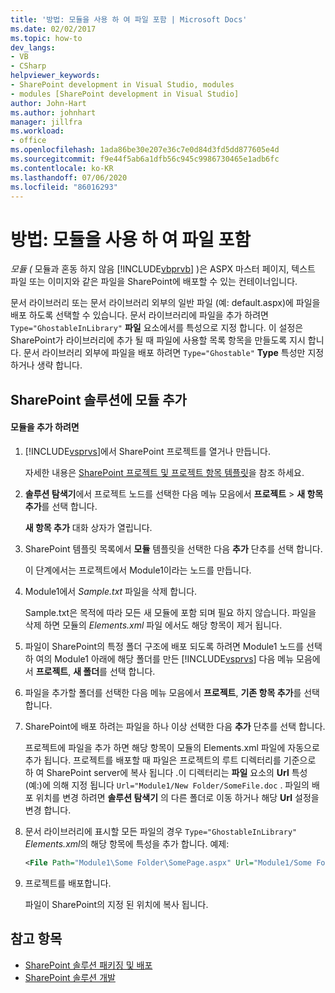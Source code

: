 ```yaml
---
title: '방법: 모듈을 사용 하 여 파일 포함 | Microsoft Docs'
ms.date: 02/02/2017
ms.topic: how-to
dev_langs:
- VB
- CSharp
helpviewer_keywords:
- SharePoint development in Visual Studio, modules
- modules [SharePoint development in Visual Studio]
author: John-Hart
ms.author: johnhart
manager: jillfra
ms.workload:
- office
ms.openlocfilehash: 1ada86be30e207e36c7e0d84d3fd5dd877605e4d
ms.sourcegitcommit: f9e44f5ab6a1dfb56c945c9986730465e1adb6fc
ms.contentlocale: ko-KR
ms.lasthandoff: 07/06/2020
ms.locfileid: "86016293"
---
```

# <a name="how-to-include-files-by-using-a-module"></a>방법: 모듈을 사용 하 여 파일 포함
  *모듈 (* 모듈과 혼동 하지 않음 [!INCLUDE[vbprvb](../sharepoint/includes/vbprvb-md.md)] )은 ASPX 마스터 페이지, 텍스트 파일 또는 이미지와 같은 파일을 SharePoint에 배포할 수 있는 컨테이너입니다.

 문서 라이브러리 또는 문서 라이브러리 외부의 일반 파일 (예: default.aspx)에 파일을 배포 하도록 선택할 수 있습니다. 문서 라이브러리에 파일을 추가 하려면 `Type="GhostableInLibrary"` **파일** 요소에서를 특성으로 지정 합니다. 이 설정은 SharePoint가 라이브러리에 추가 될 때 파일에 사용할 목록 항목을 만들도록 지시 합니다. 문서 라이브러리 외부에 파일을 배포 하려면 `Type="Ghostable"` **Type** 특성만 지정 하거나 생략 합니다.

## <a name="add-a-module-to-a-sharepoint-solution"></a>SharePoint 솔루션에 모듈 추가

#### <a name="to-add-a-module"></a>모듈을 추가 하려면

1. [!INCLUDE[vsprvs](../sharepoint/includes/vsprvs-md.md)]에서 SharePoint 프로젝트를 열거나 만듭니다.

     자세한 내용은 [SharePoint 프로젝트 및 프로젝트 항목 템플릿](../sharepoint/sharepoint-project-and-project-item-templates.md)을 참조 하세요.

2. **솔루션 탐색기**에서 프로젝트 노드를 선택한 다음 메뉴 모음에서 **프로젝트**  >  **새 항목 추가**를 선택 합니다.

     **새 항목 추가** 대화 상자가 열립니다.

3. SharePoint 템플릿 목록에서 **모듈** 템플릿을 선택한 다음 **추가** 단추를 선택 합니다.

     이 단계에서는 프로젝트에서 Module1이라는 노드를 만듭니다.

4. Module1에서 *Sample.txt* 파일을 삭제 합니다.

     Sample.txt은 목적에 따라 모든 새 모듈에 포함 되며 필요 하지 않습니다. 파일을 삭제 하면 모듈의 *Elements.xml* 파일 에서도 해당 항목이 제거 됩니다.

5. 파일이 SharePoint의 특정 폴더 구조에 배포 되도록 하려면 Module1 노드를 선택 하 여의 Module1 아래에 해당 폴더를 만든 [!INCLUDE[vsprvs](../sharepoint/includes/vsprvs-md.md)] 다음 메뉴 모음에서 **프로젝트**, **새 폴더**를 선택 합니다.

6. 파일을 추가할 폴더를 선택한 다음 메뉴 모음에서 **프로젝트**, **기존 항목 추가**를 선택 합니다.

7. SharePoint에 배포 하려는 파일을 하나 이상 선택한 다음 **추가** 단추를 선택 합니다.

     프로젝트에 파일을 추가 하면 해당 항목이 모듈의 Elements.xml 파일에 자동으로 추가 됩니다. 프로젝트를 배포할 때 파일은 프로젝트의 루트 디렉터리를 기준으로 하 여 SharePoint server에 복사 됩니다 .이 디렉터리는 **파일** 요소의 **Url** 특성 (예:)에 의해 지정 됩니다 `Url="Module1/New Folder/SomeFile.doc` . 파일의 배포 위치를 변경 하려면 **솔루션 탐색기** 의 다른 폴더로 이동 하거나 해당 **Url** 설정을 변경 합니다.

8. 문서 라이브러리에 표시할 모든 파일의 경우 `Type="GhostableInLibrary"` *Elements.xml*의 해당 항목에 특성을 추가 합니다. 예제:

    ```xml
    <File Path="Module1\Some Folder\SomePage.aspx" Url="Module1/Some Folder/SomePage.aspx" Type="GhostableInLibrary" />
    ```

9. 프로젝트를 배포합니다.

     파일이 SharePoint의 지정 된 위치에 복사 됩니다.

## <a name="see-also"></a>참고 항목
- [SharePoint 솔루션 패키징 및 배포](../sharepoint/packaging-and-deploying-sharepoint-solutions.md)
- [SharePoint 솔루션 개발](../sharepoint/developing-sharepoint-solutions.md)
